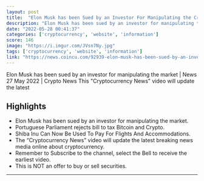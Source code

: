 ```yaml
---
layout: post
title:  "Elon Musk has been Sued by an Investor For Manipulating the Crypto Market"
description: "Elon Musk has been sued by an investor for manipulating the market | News 27 May 2022 | Crypto News This \"Cryptocurrency News\" video will update the latest"
date: "2022-05-28 00:41:37"
categories: ['cryptocurrency', 'website', 'information']
score: 146
image: "https://i.imgur.com/JVsn7Ny.jpg"
tags: ['cryptocurrency', 'website', 'information']
link: "https://news.coincu.com/92939-elon-musk-has-been-sued-by-an-investor-for-manipulating-the-market-news-27-may-2022-crypto-news/"
---
```


Elon Musk has been sued by an investor for manipulating the market | News 27 May 2022 | Crypto News This \"Cryptocurrency News\" video will update the latest

## Highlights

- Elon Musk has been sued by an investor for manipulating the market.
- Portuguese Parliament rejects bill to tax Bitcoin and Crypto.
- Shiba Inu Can Now Be Used To Pay For Flights And Accommodations.
- The “Cryptocurrency News” video will update the latest breaking news media online about cryptocurrency.
- Remember to Subscribe to the channel, select the Bell to receive the earliest video.
- This is NOT an offer to buy or sell securities.

---
